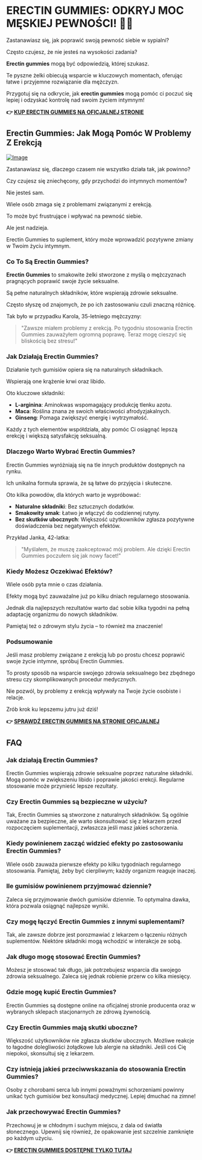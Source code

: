 # ERECTIN GUMMIES: ODKRYJ MOC MĘSKIEJ PEWNOŚCI! 💪🧡

Zastanawiasz się, jak poprawić swoją pewność siebie w sypialni? 

Często czujesz, że nie jesteś na wysokości zadania? 

**Erectin gummies** mogą być odpowiedzią, której szukasz. 

Te pyszne żelki obiecują wsparcie w kluczowych momentach, oferując łatwe i przyjemne rozwiązanie dla mężczyzn. 

Przygotuj się na odkrycie, jak **erectin gummies** mogą pomóc ci poczuć się lepiej i odzyskać kontrolę nad swoim życiem intymnym!



**👉 [KUP ERECTIN GUMMIES NA OFICJALNEJ STRONIE](https://gchaffi.com/ZBnrY3Gl)**

## Erectin Gummies: Jak Mogą Pomóc W Problemy Z Erekcją

[![Image](https://www2.sellhealth.com/262/erectingummies_2_1.jpg)](https://gchaffi.com/ZBnrY3Gl)

Zastanawiasz się, dlaczego czasem nie wszystko działa tak, jak powinno?

Czy czujesz się zniechęcony, gdy przychodzi do intymnych momentów?

Nie jesteś sam. 

Wiele osób zmaga się z problemami związanymi z erekcją.

To może być frustrujące i wpływać na pewność siebie.

Ale jest nadzieja. 

Erectin Gummies to suplement, który może wprowadzić pozytywne zmiany w Twoim życiu intymnym.

### Co To Są Erectin Gummies?

**Erectin Gummies** to smakowite żelki stworzone z myślą o mężczyznach pragnących poprawić swoje życie seksualne. 

Są pełne naturalnych składników, które wspierają zdrowie seksualne.

Często słyszę od znajomych, że po ich zastosowaniu czuli znaczną różnicę.

Tak było w przypadku Karola, 35-letniego mężczyzny:

> "Zawsze miałem problemy z erekcją. Po tygodniu stosowania Erectin Gummies zauważyłem ogromną poprawę. Teraz mogę cieszyć się bliskością bez stresu!"

### Jak Działają Erectin Gummies?

Działanie tych gumisiów opiera się na naturalnych składnikach. 

Wspierają one krążenie krwi oraz libido.

Oto kluczowe składniki:

- **L-arginina**: Aminokwas wspomagający produkcję tlenku azotu.
- **Maca**: Roślina znana ze swoich właściwości afrodyzjakalnych.
- **Ginseng**: Pomaga zwiększyć energię i wytrzymałość.

Każdy z tych elementów współdziała, aby pomóc Ci osiągnąć lepszą erekcję i większą satysfakcję seksualną.

### Dlaczego Warto Wybrać Erectin Gummies?

Erectin Gummies wyróżniają się na tle innych produktów dostępnych na rynku. 

Ich unikalna formuła sprawia, że są łatwe do przyjęcia i skuteczne.

Oto kilka powodów, dla których warto je wypróbować:

- **Naturalne składniki**: Bez sztucznych dodatków.
- **Smakowity smak**: Łatwo je włączyć do codziennej rutyny.
- **Bez skutków ubocznych**: Większość użytkowników zgłasza pozytywne doświadczenia bez negatywnych efektów.

Przykład Janka, 42-latka:

> "Myślałem, że muszę zaakceptować mój problem. Ale dzięki Erectin Gummies poczułem się jak nowy facet!"

### Kiedy Możesz Oczekiwać Efektów?

Wiele osób pyta mnie o czas działania. 

Efekty mogą być zauważalne już po kilku dniach regularnego stosowania. 

Jednak dla najlepszych rezultatów warto dać sobie kilka tygodni na pełną adaptację organizmu do nowych składników.

Pamiętaj też o zdrowym stylu życia – to również ma znaczenie!

### Podsumowanie

Jeśli masz problemy związane z erekcją lub po prostu chcesz poprawić swoje życie intymne, spróbuj Erectin Gummies. 

To prosty sposób na wsparcie swojego zdrowia seksualnego bez zbędnego stresu czy skomplikowanych procedur medycznych.

Nie pozwól, by problemy z erekcją wpływały na Twoje życie osobiste i relacje.

Zrób krok ku lepszemu jutru już dziś!



**👉 [SPRAWDŹ ERECTIN GUMMIES NA STRONIE OFICJALNEJ](https://gchaffi.com/ZBnrY3Gl)**

## FAQ

### Jak działają Erectin Gummies?
Erectin Gummies wspierają zdrowie seksualne poprzez naturalne składniki. Mogą pomóc w zwiększeniu libido i poprawie jakości erekcji. Regularne stosowanie może przynieść lepsze rezultaty.

### Czy Erectin Gummies są bezpieczne w użyciu?
Tak, Erectin Gummies są stworzone z naturalnych składników. Są ogólnie uważane za bezpieczne, ale warto skonsultować się z lekarzem przed rozpoczęciem suplementacji, zwłaszcza jeśli masz jakieś schorzenia.

### Kiedy powinienem zacząć widzieć efekty po zastosowaniu Erectin Gummies?
Wiele osób zauważa pierwsze efekty po kilku tygodniach regularnego stosowania. Pamiętaj, żeby być cierpliwym; każdy organizm reaguje inaczej.

### Ile gumisiów powinienem przyjmować dziennie?
Zaleca się przyjmowanie dwóch gumisiów dziennie. To optymalna dawka, która pozwala osiągnąć najlepsze wyniki.

### Czy mogę łączyć Erectin Gummies z innymi suplementami?
Tak, ale zawsze dobrze jest porozmawiać z lekarzem o łączeniu różnych suplementów. Niektóre składniki mogą wchodzić w interakcje ze sobą.

### Jak długo mogę stosować Erectin Gummies?
Możesz je stosować tak długo, jak potrzebujesz wsparcia dla swojego zdrowia seksualnego. Zaleca się jednak robienie przerw co kilka miesięcy.

### Gdzie mogę kupić Erectin Gummies?
Erectin Gummies są dostępne online na oficjalnej stronie producenta oraz w wybranych sklepach stacjonarnych ze zdrową żywnością.

### Czy Erectin Gummies mają skutki uboczne?
Większość użytkowników nie zgłasza skutków ubocznych. Możliwe reakcje to łagodne dolegliwości żołądkowe lub alergie na składniki. Jeśli coś Cię niepokoi, skonsultuj się z lekarzem.

### Czy istnieją jakieś przeciwwskazania do stosowania Erectin Gummies?
Osoby z chorobami serca lub innymi poważnymi schorzeniami powinny unikać tych gumisiów bez konsultacji medycznej. Lepiej dmuchać na zimne!

### Jak przechowywać Erectin Gummies?
Przechowuj je w chłodnym i suchym miejscu, z dala od światła słonecznego. Upewnij się również, że opakowanie jest szczelnie zamknięte po każdym użyciu.



**👉 [ERECTIN GUMMIES DOSTĘPNE TYLKO TUTAJ](https://gchaffi.com/ZBnrY3Gl)**